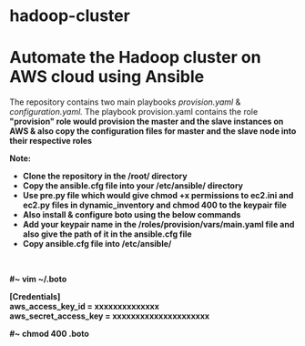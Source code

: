 # hadoop-cluster
# Automate the Hadoop cluster on AWS cloud using Ansible 
The repository contains two main playbooks <i>provision.yaml</i> & <i>configuration.yaml.</i>
The playbook provision.yaml contains the role 
<b>"provision" role would provision the master and the slave instances on AWS & also copy the configuration files for master and the slave node into their respective roles<b>

Note:
<ul>
<li>Clone the repository in the /root/ directory</li>
<li>Copy the ansible.cfg file into your /etc/ansible/ directory</li>
<li> Use pre.py file which would give chmod +x permissions to ec2.ini and ec2.py files in dynamic_inventory and chmod 400 to the keypair file </li>
<li>Also install & configure boto using the below commands</li>
<li> Add your keypair name in the /roles/provision/vars/main.yaml file and also give the path of it in the ansible.cfg file </li>
<li>Copy ansible.cfg file into /etc/ansible/ </li>
</ul> 

 </br>

#~ vim ~/.boto </br>

[Credentials] </br>
aws_access_key_id = xxxxxxxxxxxxxx </br>
aws_secret_access_key =  xxxxxxxxxxxxxxxxxxxxx </br>

#~ chmod 400 .boto
